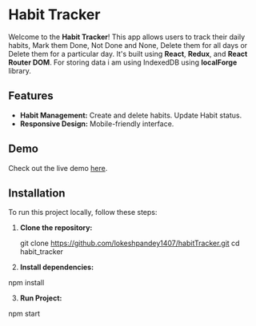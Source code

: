 # Habit Tracker

Welcome to the **Habit Tracker**! This app allows users to track their daily habits, Mark them Done, Not Done and None, Delete them for all days or Delete them for a particular day. It's built using **React**, **Redux**, and **React Router DOM**. For storing data i am using IndexedDB using **localForge** library.

## Features

- **Habit Management:** Create and delete habits. Update Habit status.
- **Responsive Design:** Mobile-friendly interface.

## Demo

Check out the live demo [here](https://habit-tracker-lcp.vercel.app/).

## Installation

To run this project locally, follow these steps:

1. **Clone the repository:**

   git clone https://github.com/lokeshpandey1407/habitTracker.git
   cd habit_tracker

2. **Install dependencies:**

npm install

3. **Run Project:**

npm start
